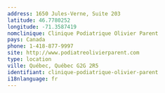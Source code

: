```yaml
---
address: 1650 Jules-Verne, Suite 203
latitude: 46.7780252
longitude: -71.3587419
nomclinique: Clinique Podiatrique Olivier Parent
pays: Canada
phone: 1-418-877-9997
site: http://www.podiatreolivierparent.com
type: location
ville: Québec, Québec G2G 2R5
identifiant: clinique-podiatrique-olivier-parent
i18nlanguage: fr
---
```


